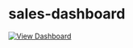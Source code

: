 # sales-dashboard

[![View Dashboard](https://img.shields.io/badge/Tableau-Dashboard-blue?logo=tableau)](https://public.tableau.com/views/Book1_17587226472370/SalesDashboard?:language=en-US&:sid=&:redirect=auth&:display_count=n&:origin=viz_share_link)

